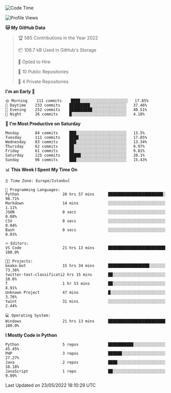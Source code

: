<!--START_SECTION:waka-->
![Code Time](http://img.shields.io/badge/Code%20Time-226%20hrs%2055%20mins-blue)

![Profile Views](http://img.shields.io/badge/Profile%20Views-4-blue)

**🐱 My GitHub Data** 

> 🏆 585 Contributions in the Year 2022
 > 
> 📦 106.7 kB Used in GitHub's Storage 
 > 
> 💼 Opted to Hire
 > 
> 📜 10 Public Repositories 
 > 
> 🔑 4 Private Repositories  
 > 
**I'm an Early 🐤** 

```text
🌞 Morning    111 commits    ████░░░░░░░░░░░░░░░░░░░░░   17.85% 
🌆 Daytime    233 commits    █████████░░░░░░░░░░░░░░░░   37.46% 
🌃 Evening    252 commits    ██████████░░░░░░░░░░░░░░░   40.51% 
🌙 Night      26 commits     █░░░░░░░░░░░░░░░░░░░░░░░░   4.18%

```
📅 **I'm Most Productive on Saturday** 

```text
Monday       84 commits     ███░░░░░░░░░░░░░░░░░░░░░░   13.5% 
Tuesday      111 commits    ████░░░░░░░░░░░░░░░░░░░░░   17.85% 
Wednesday    83 commits     ███░░░░░░░░░░░░░░░░░░░░░░   13.34% 
Thursday     62 commits     ██░░░░░░░░░░░░░░░░░░░░░░░   9.97% 
Friday       61 commits     ██░░░░░░░░░░░░░░░░░░░░░░░   9.81% 
Saturday     125 commits    █████░░░░░░░░░░░░░░░░░░░░   20.1% 
Sunday       96 commits     ███░░░░░░░░░░░░░░░░░░░░░░   15.43%

```


📊 **This Week I Spent My Time On** 

```text
⌚︎ Time Zone: Europe/Istanbul

💬 Programming Languages: 
Python                   20 hrs 57 mins      ████████████████████████░   98.71% 
Markdown                 14 mins             ░░░░░░░░░░░░░░░░░░░░░░░░░   1.11% 
JSON                     0 secs              ░░░░░░░░░░░░░░░░░░░░░░░░░   0.08% 
CSV                      0 secs              ░░░░░░░░░░░░░░░░░░░░░░░░░   0.04% 
Bash                     0 secs              ░░░░░░░░░░░░░░░░░░░░░░░░░   0.03%

🔥 Editors: 
VS Code                  21 hrs 13 mins      █████████████████████████   100.0%

🐱‍💻 Projects: 
beako-bot                15 hrs 34 mins      ██████████████████░░░░░░░   73.36% 
twitter-text-classificati2 hrs 15 mins       ██░░░░░░░░░░░░░░░░░░░░░░░   10.6% 
f                        1 hr 53 mins        ██░░░░░░░░░░░░░░░░░░░░░░░   8.91% 
Unknown Project          47 mins             █░░░░░░░░░░░░░░░░░░░░░░░░   3.76% 
twint                    31 mins             ░░░░░░░░░░░░░░░░░░░░░░░░░   2.44%

💻 Operating System: 
Windows                  21 hrs 13 mins      █████████████████████████   100.0%

```

**I Mostly Code in Python** 

```text
Python                   5 repos             ███████████░░░░░░░░░░░░░░   45.45% 
PHP                      3 repos             ██████░░░░░░░░░░░░░░░░░░░   27.27% 
Java                     2 repos             ████░░░░░░░░░░░░░░░░░░░░░   18.18% 
JavaScript               1 repo              ██░░░░░░░░░░░░░░░░░░░░░░░   9.09%

```



 Last Updated on 23/05/2022 18:10:29 UTC
<!--END_SECTION:waka-->

<!--
**3nws/3nws** is a ✨ _special_ ✨ repository because its `README.md` (this file) appears on your GitHub profile.

Here are some ideas to get you started:

- 🔭 I’m currently working on ...
- 🌱 I’m currently learning ...
- 👯 I’m looking to collaborate on ...
- 🤔 I’m looking for help with ...
- 💬 Ask me about ...
- 📫 How to reach me: ...
- 😄 Pronouns: ...
- ⚡ Fun fact: ...
-->

